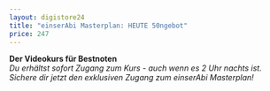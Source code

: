 ```yaml
---
layout: digistore24
title: "einserAbi Masterplan: HEUTE 50ngebot"
price: 247
---
```

<div><strong>Der Videokurs f&#xFC;r Bestnoten<br></strong><em>Du erh&#xE4;ltst sofort Zugang zum Kurs - auch wenn es 2 Uhr nachts ist. Sichere dir jetzt den exklusiven Zugang zum einserAbi Masterplan!</em></div>